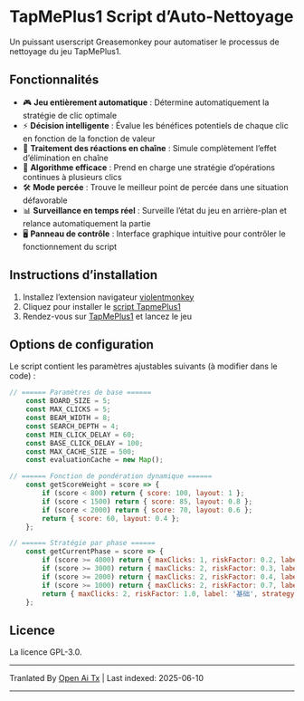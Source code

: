 # TapMePlus1 Script d’Auto-Nettoyage

Un puissant userscript Greasemonkey pour automatiser le processus de nettoyage du jeu TapMePlus1.

## Fonctionnalités

- 🎮 **Jeu entièrement automatique** : Détermine automatiquement la stratégie de clic optimale
- ⚡ **Décision intelligente** : Évalue les bénéfices potentiels de chaque clic en fonction de la fonction de valeur
- 🔁 **Traitement des réactions en chaîne** : Simule complètement l’effet d’élimination en chaîne
- 🚀 **Algorithme efficace** : Prend en charge une stratégie d’opérations continues à plusieurs clics
- 🛠 **Mode percée** : Trouve le meilleur point de percée dans une situation défavorable
- 📊 **Surveillance en temps réel** : Surveille l’état du jeu en arrière-plan et relance automatiquement la partie
- 🖥 **Panneau de contrôle** : Interface graphique intuitive pour contrôler le fonctionnement du script

## Instructions d’installation

1. Installez l’extension navigateur [violentmonkey](https://violentmonkey.github.io/)
2. Cliquez pour installer le [script TapmePlus1](https://github.com/baimengshi/tapmeplus1/raw/main/TapMePlus1_auto-clear.user.js)
3. Rendez-vous sur [TapMePlus1](https://tapmeplus1.com/) et lancez le jeu

## Options de configuration

Le script contient les paramètres ajustables suivants (à modifier dans le code) :

```javascript
// ====== Paramètres de base ======
    const BOARD_SIZE = 5;
    const MAX_CLICKS = 5;
    const BEAM_WIDTH = 8;
    const SEARCH_DEPTH = 4;
    const MIN_CLICK_DELAY = 60;
    const BASE_CLICK_DELAY = 100;
    const MAX_CACHE_SIZE = 500;
    const evaluationCache = new Map();

// ====== Fonction de pondération dynamique ======
    const getScoreWeight = score => {
        if (score < 800) return { score: 100, layout: 1 };
        if (score < 1500) return { score: 85, layout: 0.8 };
        if (score < 2000) return { score: 70, layout: 0.6 };
        return { score: 60, layout: 0.4 };
    };

// ====== Stratégie par phase ======
    const getCurrentPhase = score => {
        if (score >= 4000) return { maxClicks: 1, riskFactor: 0.2, label: '4000+', strategy: 'focusLargeGroups' };
        if (score >= 3000) return { maxClicks: 2, riskFactor: 0.3, label: '3000+', strategy: 'balanceEdgeAndCenter' };
        if (score >= 2000) return { maxClicks: 2, riskFactor: 0.4, label: '2000+', strategy: 'maximizeChainPotential' };
        if (score >= 1000) return { maxClicks: 2, riskFactor: 0.7, label: '1000+', strategy: 'conservativeGrowth' };
        return { maxClicks: 2, riskFactor: 1.0, label: '基础', strategy: 'default' };
    };
```

## Licence

La licence GPL-3.0.

---

Tranlated By [Open Ai Tx](https://github.com/OpenAiTx/OpenAiTx) | Last indexed: 2025-06-10

---